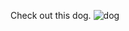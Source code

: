 Check out this dog.
![dog](<img src="dog.png" alt="should be a 'dog' image." width="25%" height="25%">)
